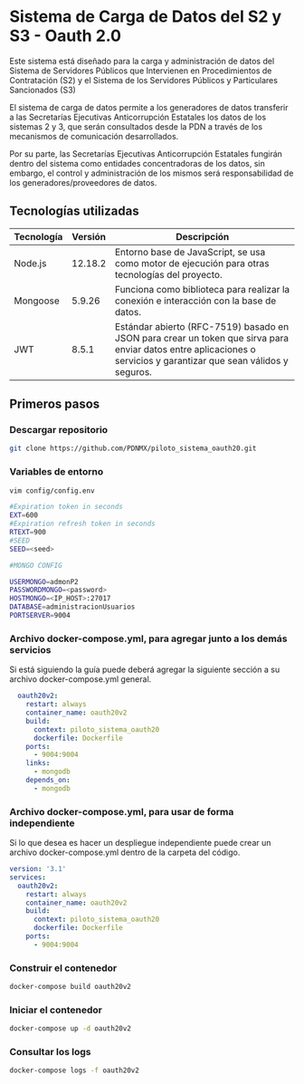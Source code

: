 # Sistema de Carga de Datos del S2 y S3 - Oauth 2.0

Este sistema está diseñado para la carga y administración de datos del Sistema de Servidores Públicos que Intervienen en Procedimientos de Contratación (S2) y el Sistema de los Servidores Públicos y Particulares Sancionados (S3)

El sistema de carga de datos  permite a los generadores de datos transferir a las Secretarías Ejecutivas Anticorrupción Estatales los datos de los sistemas 2 y 3, que serán consultados desde la PDN a través de los mecanismos de comunicación desarrollados.

Por su parte, las Secretarías Ejecutivas Anticorrupción Estatales fungirán dentro del sistema como entidades concentradoras de los datos, sin embargo, el control y administración de los mismos será responsabilidad de los generadores/proveedores de datos.

## Tecnologías utilizadas

|Tecnología|Versión|Descripción|
|----------------|-------------------------------|--------------------------------------------------------------|
|Node.js|12.18.2|Entorno base de JavaScript, se usa como motor de ejecución para otras tecnologías del proyecto.|
|Mongoose|5.9.26|Funciona como biblioteca para realizar la conexión e interacción con la base de datos.|
|JWT|8.5.1|Estándar abierto (RFC-7519) basado en JSON para crear un token que sirva para enviar datos entre aplicaciones o servicios y garantizar que sean válidos y seguros.|

## Primeros pasos

### Descargar repositorio
```bash
git clone https://github.com/PDNMX/piloto_sistema_oauth20.git
```

### Variables de entorno
```bash
vim config/config.env
```
```bash
#Expiration token in seconds
EXT=600
#Expiration refresh token in seconds
RTEXT=900
#SEED
SEED=<seed>

#MONGO CONFIG

USERMONGO=admonP2
PASSWORDMONGO=<password>
HOSTMONGO=<IP_HOST>:27017
DATABASE=administracionUsuarios
PORTSERVER=9004
```



### Archivo docker-compose.yml, para agregar junto a los demás servicios

Si está siguiendo la guía puede deberá agregar la siguiente sección a su archivo docker-compose.yml general.

```YAML
  oauth20v2:
    restart: always
    container_name: oauth20v2
    build:
      context: piloto_sistema_oauth20
      dockerfile: Dockerfile
    ports:
      - 9004:9004
    links:
      - mongodb
    depends_on:
      - mongodb
```

### Archivo docker-compose.yml, para usar de forma independiente
Si lo que desea es hacer un despliegue independiente puede crear un archivo docker-compose.yml dentro de la carpeta del código.
```YAML
version: '3.1'
services:
  oauth20v2:
    restart: always
    container_name: oauth20v2
    build:
      context: piloto_sistema_oauth20
      dockerfile: Dockerfile
    ports:
      - 9004:9004
```


### Construir el contenedor
```bash
docker-compose build oauth20v2
```

### Iniciar el contenedor
```bash
docker-compose up -d oauth20v2
```

### Consultar los logs
```bash
docker-compose logs -f oauth20v2
```
